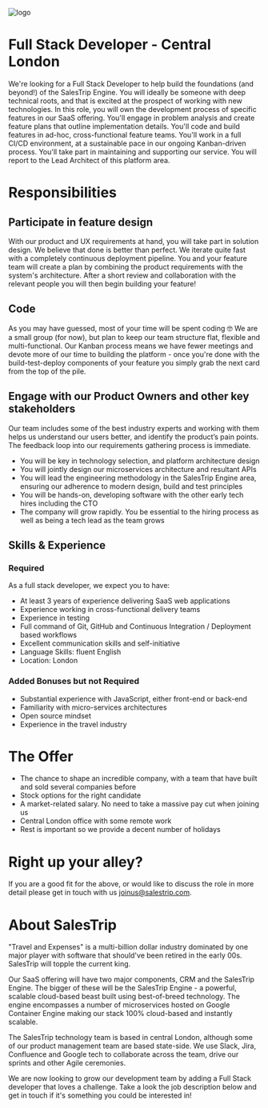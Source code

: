 ![logo](https://i.imgur.com/PRIYPup.png)

# Full Stack Developer - Central London
We're looking for a Full Stack Developer to help build the foundations (and beyond!) of the SalesTrip Engine. You will ideally be someone with deep technical roots, and that is excited at the prospect of working with new technologies. In this role, you will own the development process of specific features in our SaaS offering. You'll engage in problem analysis and create feature plans that outline implementation details. You'll code and build features in ad-hoc, cross-functional feature teams. You'll work in a full CI/CD environment, at a sustainable pace in our ongoing Kanban-driven process. You'll take part in maintaining and supporting our service. You will report to the Lead Architect of this platform area.

# Responsibilities
## Participate in feature design
With our product and UX requirements at hand, you will take part in solution design. We believe that done is better than perfect. We iterate quite fast with a completely continuous deployment pipeline. You and your feature team will create a plan by combining the product requirements with the system's architecture. After a short review and collaboration with the relevant people you will then begin building your feature!

## Code
As you may have guessed, most of your time will be spent coding 🤓 We are a small group (for now), but plan to keep our team structure flat, flexible and multi-functional. Our Kanban process means we have fewer meetings and devote more of our time to building the platform - once you're done with the build-test-deploy components of your feature you simply grab the next card from the top of the pile.

## Engage with our Product Owners and other key stakeholders

Our team includes some of the best industry experts and working with them helps us understand our users better, and identify the product’s pain points. The feedback loop into our requirements gathering process is immediate.

- You will be key in technology selection, and platform architecture design
- You will jointly design our microservices architecture and resultant APIs
- You will lead the engineering methodology in the SalesTrip Engine area, ensuring our adherence to modern design, build and test principles
- You will be hands-on, developing software with the other early tech hires including the CTO
- The company will grow rapidly. You be essential to the hiring process as well as being a tech lead as the team grows
## Skills & Experience
### Required

As a full stack developer, we expect you to have:

- At least 3 years of experience delivering SaaS web applications
- Experience working in cross-functional delivery teams
- Experience in testing
- Full command of Git, GitHub and Continuous Integration / Deployment based workflows
- Excellent communication skills and self-initiative
- Language Skills: fluent English
- Location: London

### Added Bonuses but not Required
- Substantial experience with JavaScript, either front-end or back-end
- Familiarity with micro-services architectures
- Open source mindset
- Experience in the travel industry

# The Offer
- The chance to shape an incredible company, with a team that have built and sold several companies before
- Stock options for the right candidate
- A market-related salary. No need to take a massive pay cut when joining us
- Central London office with some remote work
- Rest is important so we provide a decent number of holidays

# Right up your alley?
If you are a good fit for the above, or would like to discuss the role in more detail please get in touch with us [joinus@salestrip.com](mailto:jobs@salestrip.com).

# About SalesTrip
"Travel and Expenses" is a multi-billion dollar industry dominated by one major player with software that should've been retired in the early 00s. SalesTrip will topple the current king.

Our SaaS offering will have two major components, CRM and the SalesTrip Engine. The bigger of these will be the SalesTrip Engine - a powerful, scalable cloud-based beast built using best-of-breed technology. The engine encompasses a number of microservices hosted on Google Container Engine making our stack 100% cloud-based and instantly scalable.

The SalesTrip technology team is based in central London, although some of our product management team are based state-side. We use Slack, Jira, Confluence and Google tech to collaborate across the team, drive our sprints and other Agile ceremonies.

We are now looking to grow our development team by adding a Full Stack developer that loves a challenge. Take a look the job description below and get in touch if it's something you could be interested in!
